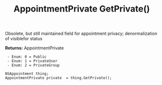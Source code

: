 ﻿---
uid: crmscript_ref_NSAppointment_GetPrivate
title: AppointmentPrivate GetPrivate()
intellisense: NSAppointment.GetPrivate
keywords: NSAppointment, GetPrivate
so.topic: reference
---

Obsolete, but still maintained field for appointment privacy; denormalization of visiblefor status

**Returns:** AppointmentPrivate

     - Enum: 0 = Public 
     - Enum: 1 = PrivateUser 
     - Enum: 2 = PrivateGroup 

```crmscript
NSAppointment thing;
AppointmentPrivate private  = thing.GetPrivate();
```


